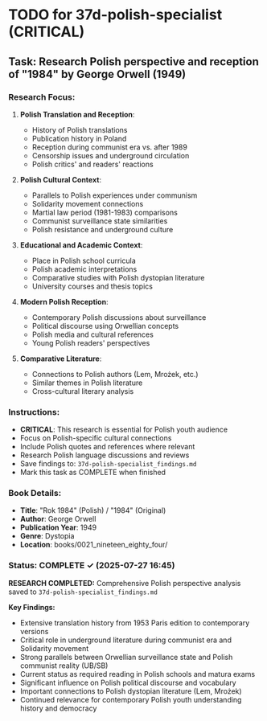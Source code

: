 # TODO for 37d-polish-specialist (CRITICAL)

## Task: Research Polish perspective and reception of "1984" by George Orwell (1949)

### Research Focus:
1. **Polish Translation and Reception**:
   - History of Polish translations
   - Publication history in Poland
   - Reception during communist era vs. after 1989
   - Censorship issues and underground circulation
   - Polish critics' and readers' reactions

2. **Polish Cultural Context**:
   - Parallels to Polish experiences under communism
   - Solidarity movement connections
   - Martial law period (1981-1983) comparisons
   - Communist surveillance state similarities
   - Polish resistance and underground culture

3. **Educational and Academic Context**:
   - Place in Polish school curricula
   - Polish academic interpretations
   - Comparative studies with Polish dystopian literature
   - University courses and thesis topics

4. **Modern Polish Reception**:
   - Contemporary Polish discussions about surveillance
   - Political discourse using Orwellian concepts
   - Polish media and cultural references
   - Young Polish readers' perspectives

5. **Comparative Literature**:
   - Connections to Polish authors (Lem, Mrożek, etc.)
   - Similar themes in Polish literature
   - Cross-cultural literary analysis

### Instructions:
- **CRITICAL**: This research is essential for Polish youth audience
- Focus on Polish-specific cultural connections
- Include Polish quotes and references where relevant
- Research Polish language discussions and reviews
- Save findings to: `37d-polish-specialist_findings.md`
- Mark this task as COMPLETE when finished

### Book Details:
- **Title**: "Rok 1984" (Polish) / "1984" (Original)
- **Author**: George Orwell
- **Publication Year**: 1949
- **Genre**: Dystopia
- **Location**: books/0021_nineteen_eighty_four/

### Status: COMPLETE ✓ (2025-07-27 16:45)

**RESEARCH COMPLETED:** Comprehensive Polish perspective analysis saved to `37d-polish-specialist_findings.md`

**Key Findings:**
- Extensive translation history from 1953 Paris edition to contemporary versions
- Critical role in underground literature during communist era and Solidarity movement
- Strong parallels between Orwellian surveillance state and Polish communist reality (UB/SB)
- Current status as required reading in Polish schools and matura exams
- Significant influence on Polish political discourse and vocabulary
- Important connections to Polish dystopian literature (Lem, Mrożek)
- Continued relevance for contemporary Polish youth understanding history and democracy